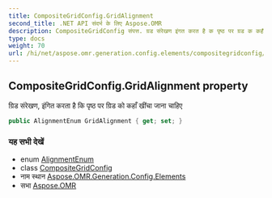 ```yaml
---
title: CompositeGridConfig.GridAlignment
second_title: .NET API संदर्भ के लिए Aspose.OMR
description: CompositeGridConfig संपत्त. ग्रड संरेखण इंगत करत है क पृष्ठ पर ग्रड क कहँ खंच जन चहए
type: docs
weight: 70
url: /hi/net/aspose.omr.generation.config.elements/compositegridconfig/gridalignment/
---
```

## CompositeGridConfig.GridAlignment property

ग्रिड संरेखण, इंगित करता है कि पृष्ठ पर ग्रिड को कहाँ खींचा जाना चाहिए

```csharp
public AlignmentEnum GridAlignment { get; set; }
```

### यह सभी देखें

* enum [AlignmentEnum](../../../aspose.omr.generation.config.enums/alignmentenum/)
* class [CompositeGridConfig](../)
* नाम स्थान [Aspose.OMR.Generation.Config.Elements](../../compositegridconfig/)
* सभा [Aspose.OMR](../../../)


